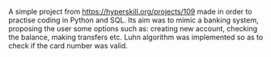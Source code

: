 A simple project from https://hyperskill.org/projects/109 made in order to practise coding in Python and SQL. Its aim was to mimic a banking system, proposing the user some options such as: creating new account, checking the balance, making transfers etc. Luhn algorithm was implemented so as to check if the card number was valid. 

